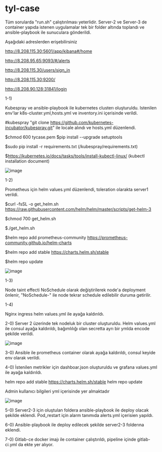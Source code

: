 # tyl-case

Tüm sorularda "run.sh" çalıştırılması yeterlidir.
Server-2 ve Server-3 de container yapıda istenen uygulamalar tek bir folder altında toplandı ve ansible-playbook ile sunuculara gönderildi.


Aşağıdaki adreslerden erişebilirsiniz

http://8.208.115.30:5601/app/kibana#/home

http://8.208.95.65:9093/#/alerts

http://8.208.115.30/users/sign_in

http://8.208.115.30:9200/

http://8.208.90.128:31841/login

1-1) 

Kubespray ve ansible-playbook ile kubernetes clusterı oluşturuldu. Istenilen env'lar k8s-cluster.yml,hosts.yml ve inventory.ini içerisinde verildi.

#kubespray "git clone https://github.com/kubernetes-incubator/kubespray.git" ile locale alındı ve hosts.yml düzenlendi.

$chmod 600 tycase.pem
$pip install --upgrade setuptools

$sudo pip install -r requirements.txt  (/kubespray/requirements.txt)

$https://kubernetes.io/docs/tasks/tools/install-kubectl-linux/    (kubectl installation document)

![image](https://user-images.githubusercontent.com/47417469/116604249-89ca5980-a936-11eb-8ea8-5d379145695b.png)



1-2) 

Prometheus için helm values.yml düzenlendi, toleration olarakta server1 verildi.

$curl -fsSL -o get_helm.sh https://raw.githubusercontent.com/helm/helm/master/scripts/get-helm-3

$chmod 700 get_helm.sh

$./get_helm.sh

$helm repo add prometheus-community https://prometheus-community.github.io/helm-charts

$helm repo add stable https://charts.helm.sh/stable

$helm repo update

![image](https://user-images.githubusercontent.com/47417469/116604873-63f18480-a937-11eb-9c92-2cedb4fb71c3.png)


1-3) 

Node taint effecti NoSchedule olarak değiştirilerek node'a deployment önlenir, "NoSchedule-" ile node tekrar schedule edilebilir duruma getirilir.

1-4) 

Nginx ingress helm values.yml ile ayağa kaldırıldı.


2-0)
Server 2 üzerinde tek nodeluk bir cluster oluşturuldu. Helm values.yml ile consul ayağa kaldırıldı, bağımlılığı olan secretta ayrı bir ymlda encode şekilde verildi.


![image](https://user-images.githubusercontent.com/47417469/116711958-08c59d80-a9dc-11eb-928a-a67047836aea.png)



3-0) 
Ansible ile prometheus container olarak ayağa kaldırıldı, consul keyide env olarak verildi.

4-0)
İstenilen metrikler için dashboar.json oluşturuldu ve grafana  values.yml ile ayağa kaldırıldı.

helm repo add stable https://charts.helm.sh/stable
helm repo update

Admin kullanıcı bilgileri yml içerisinde yer almaktadır

![image](https://user-images.githubusercontent.com/47417469/116751331-8903f700-aa0c-11eb-8c53-8be15c9f7c67.png)


5-0)
Server2-3 için oluştulan foldera ansible-playbook ile deploy olacak şekilde eklendi. Pod_restart için alarm tanımıda alerts.yml içerisien yapıldı.

6-0)
Ansible-playbook ile deploy edilecek şekilde server2-3 folderına eklendi.

7-0)
Gitlab-ce docker imajı ile container çalıştırıldı, pipeline içinde gitlab-ci.yml da ekte yer alıyor.

